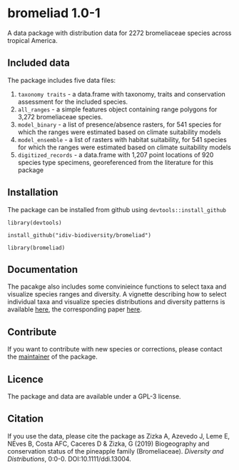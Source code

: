 # bromeliad 1.0-1

A data package with distribution data for 2272 bromeliaceae species across tropical America.

## Included data
The package includes five data files:

1. `taxonomy traits` - a data.frame with taxonomy, traits and conservation assessment for the included species.
2. `all_ranges` - a simple features object containing range polygons for 3,272 bromeliaceae species.
3. `model_binary` - a list of presence/absence rasters, for 541 species for which the ranges were estimated based on climate suitability models
4. `model_ensemble` - a list of rasters with habitat suitability, for 541 species for which the ranges were estimated based on climate suitability models
5. `digitized_records` - a data.frame with 1,207 point locations of 920 species type specimens, georeferenced from the literature for this package

## Installation
The package can be installed from github using `devtools::install_github`
```{r}
library(devtools)

install_github("idiv-biodiversity/bromeliad")

library(bromeliad)
```

## Documentation
The pacakge also includes some convinieince functions to select taxa and visualize species ranges and diversity. A vignette describing how to select individual taxa and visualize species distributions and diversity patterns is available [here](), the corresponding paper [here](https://onlinelibrary.wiley.com/doi/full/10.1111/ddi.13004).

## Contribute
If you want to contribute with new species or corrections, please contact the [maintainer](mailto:alexander.zizka@idiv.de) of the package.

## Licence
The package and data are available under a GPL-3 license.

## Citation
If you use the data, please cite the package as Zizka A, Azevedo J, Leme E, NEves B, Costa AFC, Caceres D & Zizka, G (2019) Biogeography and conservation status of the pineapple family (Bromeliaceae). *Diversity and Distributions*, 0:0-0. DOI:10.1111/ddi.13004.
